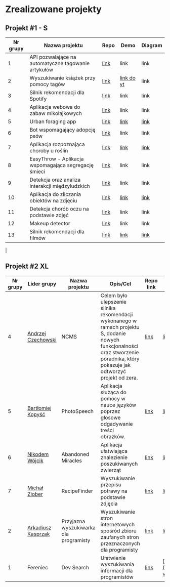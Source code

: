 # Zrealizowane projekty

## Projekt #1 - S

| Nr grupy | Nazwa projektu                                                                                                        | Repo | Demo | Diagram |
|----------|---------------------------------------------------------------------------------------------------------------------------|------|------|---------|
| 1        | API pozwalające na automatyczne tagowanie artykułów | [link](https://github.com/iruszpel/Azure-Projekt-S)    | link    | link |
| 2        | Wyszukiwanie książek przy pomocy tagów              | [link](https://github.com/Kasprzak-Arkadiusz/Azure-S)    | [link do yt](https://www.youtube.com/watch?v=PaKqKWVUsoU)    | link |
| 3        | Silnik rekomendacji dla Spotify                     | [link](https://github.com/mihawb/synapse-recommendations)    | link    | link |
| 4        | Aplikacja webowa do zabaw mikołajkowych             | [link](https://github.com/SmiledProgrammer/StNicholasGiftsAzure)    | link    | link |
| 5        | Urban foraging app                                      | [link](https://github.com/legeof008/urban-foraging-app)    | [link](https://www.youtube.com/watch?v=EaqB8KdXMjs)    | [link](https://user-images.githubusercontent.com/81482531/204142180-56e186f6-0bb3-4099-b540-b0e4d3beb39c.png) |
| 6        | Bot wspomagający adopcję psów                                     | [link](https://github.com/luizalouise/DogAdoptionHelper)    | link    | link |
| 7        | Aplikacja rozpoznająca choroby u roślin             | [link](https://github.com/KomorowskiKuba/plant-disease-detection)    | [link](https://www.youtube.com/watch?v=Qs1Xk0x3tXE)    | [link](https://github.com/KomorowskiKuba/plant-disease-classification/blob/master/diagram.jpg) |
| 8        | EasyThrow - Aplikacja wspomagająca segregację śmieci | [link](https://github.com/EasyThrowCompany/EasyThrow)    | link    | link |
| 9        | Detekcja oraz analiza interakcji międzyludzkich     | [link](https://github.com/TomaszGryczka/HADaR)    | link    | link |
| 10        | Aplikacja do zliczania obiektów na zdjęciu          | [link](https://github.com/Majkel572/AzureObjCounter-S)    | [link](https://www.youtube.com/watch?v=y1BxUNQ7Llc)    | [link](https://user-images.githubusercontent.com/73585472/204158222-f5066195-ce66-4457-a8c2-8f614bc4851e.png) |
| 11        | Detekcja chorób oczu na podstawie zdjęć                                     | [link](https://github.com/NeferHikari/Detekcja-chorob-oczu-na-podstawie-zdjec.git)    | link    | link |
| 12       | Makeup detector                                      | [link](https://github.com/wojcikm11/makeup-detector-web-app)    | link    | link |
| 13        | Silnik rekomendacji dla filmów                                      | [link](https://github.com/ancq99/azure-movie-recommendation-engine)    | [link](https://www.youtube.com/watch?v=BDy3EB7fzNY)    | [link](https://user-images.githubusercontent.com/66008982/204089823-8548dacb-f3a8-4a16-9fcc-b846be7da6c2.png)
 |


## Projekt #2 XL

| Nr grupy | Lider grupy | Nazwa projektu | Opis/Cel  | Repo link | Demo link                |
|----------|-------------|----------------|-----------|-----------|--------------------------|
| 4        | [Andrzej Czechowski](https://github.com/czechoa) | NCMS | Celem było ulepszenie silnika rekomendacji wykonanego w ramach projektu S, dodanie nowych funkcjonalności oraz stworzenie poradnika, który pokazuje jak odtworzyć projekt od zera. | [link](https://github.com/ancq99/azure-movie-recommendation-engine) | [link](https://www.youtube.com/watch?v=dvQsflhWTao) |
| 5        | [Bartłomiej Kopyść](https://github.com/BKopysc) | PhotoSpeech | Aplikacja służąca do pomocy w nauce języków poprzez głosowe odgadywanie treści obrazków. | [link](https://github.com/Reszkins/PhotoSpeech) | [link](https://www.youtube.com/watch?v=sXJCISlnWRs&feature=youtu.be) |
| 6 | [Nikodem Wójcik](https://github.com/01NikodemW) | Abandoned Miracles | Aplikacja ułatwiająca znalezienie poszukiwanych zwierząt | [link](https://github.com/iruszpel/abandoned-miracles) | [link](https://youtu.be/vZZ12LQf1Q8) |
| 7        | [Michał Ziober](https://github.com/micha5555) | RecipeFinder | Wyszukiwanie przepisu potrawy na podstawie zdjęcia | [link](https://github.com/Majkel572/AzureRecipeFinder) | [link](https://www.youtube.com/watch?v=KMOndmBJCx8) |
| 2        | [Arkadiusz Kasprzak](https://github.com/Kasprzak-Arkadiusz) | Przyjazna wyszukiwarka dla programisty | Wyszukiwanie stron internetowych spośród zbioru zaufanych stron przeznaczonych dla programisty | [link](https://github.com/Kasprzak-Arkadiusz/Azure-XL) | [link](https://milewsa3.github.io/azure-xl-frontend/) |
| 1        | Fereniec    | Dev Search     | Ułatwienie wyszukiwania informacji dla programistów | [link](https://milewsa3.github.io/azure-xl-frontend) | [link do yt](https://www.youtube.com/watch?v=PaKqKWVUsoU](https://www.youtube.com/watch?v=Wqzi3TPMhUU&t=31s&ab_channel=Micha%C5%82Fereniec) |
